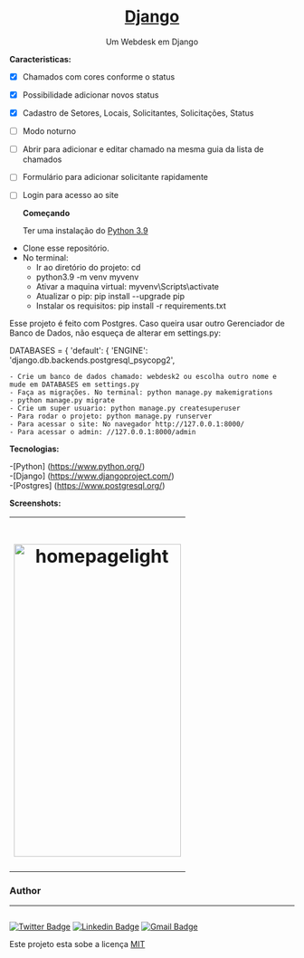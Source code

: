 <h1 align="center">
    <a href="https://www.djangoproject.com/"> Django</a>
</h1>
<p align="center"> Um Webdesk em Django</p>

<b>Caracteristicas:</b>

- [x] Chamados com cores conforme o status
- [x] Possibilidade adicionar novos status
- [x] Cadastro de Setores, Locais, Solicitantes, Solicitações, Status
- [ ] Modo noturno
- [ ] Abrir para adicionar e editar chamado na mesma guia da lista de chamados
- [ ] Formulário para adicionar solicitante rapidamente
- [ ] Login para acesso ao site

  <b>Começando</b>

  Ter uma instalação do <a href="https://www.python.org/downloads/release/python-399/"> Python 3.9</a>

- Clone esse repositório.
- No terminal:
  - Ir ao diretório do projeto: cd <diretorio>
  - python3.9 -m venv myvenv
  - Ativar a maquina virtual: myvenv\Scripts\activate
  - Atualizar o pip: pip install --upgrade pip
  - Instalar os requisitos: pip install -r requirements.txt

Esse projeto é feito com Postgres. Caso queira usar outro Gerenciador de Banco de Dados, não esqueça de alterar em settings.py:

DATABASES = {
'default': {
'ENGINE': 'django.db.backends.postgresql_psycopg2',

    - Crie um banco de dados chamado: webdesk2 ou escolha outro nome e mude em DATABASES em settings.py
    - Faça as migrações. No terminal: python manage.py makemigrations
    - python manage.py migrate
    - Crie um super usuario: python manage.py createsuperuser
    - Para rodar o projeto: python manage.py runserver
    - Para acessar o site: No navegador http://127.0.0.1:8000/
    - Para acessar o admin: //127.0.0.1:8000/admin

<b>Tecnologias:</b>

-[Python] (<a href="https://www.python.org/" rel="nofollow">https://www.python.org/</a>)<br/> -[Django] (<a href="https://www.djangoproject.com/" rel="nofollow">https://www.djangoproject.com/</a>)<br/> -[Postgres] (<a href="https://www.postgresql.org/" rel="nofollow">https://www.postgresql.org/</a>)

<b>Screenshots:</b>

 <table style="width:100%">
  <tr>
    <td><h1 align="center">
  <img alt="homepagelight" title="homepagelight Page" src="#"  width="295" height="553" />
</h1></td>
  </tr>
 </table>
 
 
### Author
---

 <img style="border-radius: 50%;" src="screenshots/adrien_logo.png" alt=""/>
 
[![Twitter Badge](https://img.shields.io/badge/-@adrienschmitz-1ca0f1?style=flat-square&labelColor=1ca0f1&logo=twitter&logoColor=white&link=https://twitter.com/adrienschmitz)](https://twitter.com/adrienschmitz) [![Linkedin Badge](https://img.shields.io/badge/-adrienschmitz-blue?style=flat-square&logo=Linkedin&logoColor=white&link=https://www.linkedin.com/in/adrienschmitz/)](https://www.linkedin.com/in/adrienschmitz/) 
[![Gmail Badge](https://img.shields.io/badge/-adriens.schmitz@gmail.com-c14438?style=flat-square&logo=Gmail&logoColor=white&link=mailto:adrien.schmitz@gmail.com)](mailto:adrien.schmitz@gmail.com)

Este projeto esta sobe a licença <a href="#">MIT</a>
